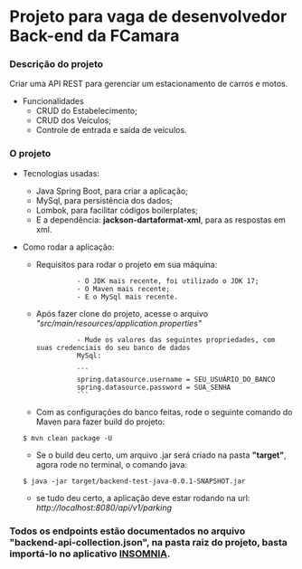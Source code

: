 # Projeto para vaga de desenvolvedor Back-end da FCamara

### Descrição do projeto
Criar uma API REST para gerenciar um estacionamento de carros e motos.

- Funcionalidades
	- CRUD do Estabelecimento;
	- CRUD dos Veículos;
	- Controle de entrada e saída de veículos.
	
### O projeto
- Tecnologias usadas:
	- Java Spring Boot, para criar a aplicação;
	- MySql, para persistência dos dados;
	- Lombok, para facilitar códigos boilerplates;
	- E a dependência: **jackson-dartaformat-xml**, para as respostas em xml.
	
- Como rodar a aplicação:
	- Requisitos para rodar o projeto em sua máquina:
	
					- O JDK mais recente, foi utilizado o JDK 17;
					- O Maven mais recente;
					- E o MySql mais recente.
		
	- Após fazer clone do projeto, acesse o arquivo *"src/main/resources/application.properties"*
					
					- Mude os valores das seguintes propriedades, com suas credenciais do seu banco de dados
					MySql:
					
					```
					spring.datasource.username = SEU_USUÁRIO_DO_BANCO
					spring.datasource.password = SUA_SENHA
					```
	
	- Com as configurações do banco feitas, rode o seguinte comando do Maven para fazer build do projeto:
	
	```
	$ mvn clean package -U
	```
	
	- Se o build deu certo, um arquivo .jar será criado na pasta **"target"**, agora rode no terminal, o comando java:
	
	```
	$ java -jar target/backend-test-java-0.0.1-SNAPSHOT.jar
	```
	
	- se tudo deu certo, a aplicação deve estar rodando na url: *http://localhost:8080/api/v1/parking*
	
### Todos os endpoints estão documentados no arquivo "backend-api-collection.json", na pasta raiz do projeto, basta importá-lo no aplicativo [INSOMNIA](https://insomnia.rest/download).